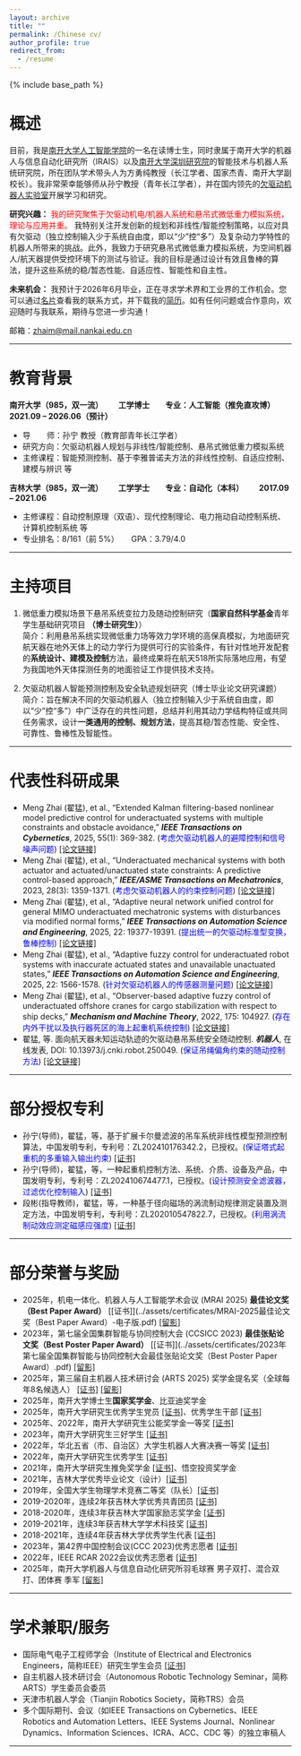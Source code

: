 ```yaml
---
layout: archive
title: ""
permalink: /Chinese cv/
author_profile: true
redirect_from:
  - /resume
---
```


{% include base_path %}

# 概述
目前，我是[南开大学人工智能学院](https://ai.nankai.edu.cn/)的一名在读博士生，同时隶属于南开大学的机器人与信息自动化研究所（IRAIS）以及[南开大学深圳研究院](https://nkszri.nankai.edu.cn/)的智能技术与机器人系统研究院，所在团队学术带头人为方勇纯教授（长江学者、国家杰青、南开大学副校长）。我非常荣幸能够师从孙宁教授（青年长江学者），并在国内领先的[欠驱动机器人实验室](https://url.nankai.edu.cn/)开展学习和研究。

**研究兴趣：** <span style="color: red;">我的研究聚焦于欠驱动机电/机器人系统和悬吊式微低重力模拟系统，理论与应用并重。</span> 我特别关注开发创新的规划和非线性/智能控制策略，以应对具有欠驱动（独立控制输入少于系统自由度，即以“少”控“多”）及复杂动力学特性的机器人所带来的挑战。此外，我致力于研究悬吊式微低重力模拟系统，为空间机器人/航天器提供受控环境下的测试与验证。我的目标是通过设计有效且鲁棒的算法，提升这些系统的稳/暂态性能、自适应性、智能性和自主性。

**未来机会：** 我预计于2026年6月毕业，正在寻求学术界和工业界的工作机会。您可以通过[名片](../files/名片.jpg)查看我的联系方式，并下载我的[简历](../files/翟猛-个人简历（2025.10）.pdf)。如有任何问题或合作意向，欢迎随时与我联系，期待与您进一步沟通！

邮箱：zhaim@mail.nankai.edu.cn

------

# 教育背景
**南开大学（985，双一流） &ensp;&ensp;&ensp; 工学博士 &ensp;&ensp;&ensp; 专业：人工智能（推免直攻博） &ensp;&ensp;&ensp; 2021.09 – 2026.06（预计）**
- 导 &ensp;&ensp;&ensp; 师：孙宁 教授（教育部青年长江学者）    
- 研究方向：欠驱动机器人规划与非线性/智能控制、悬吊式微低重力模拟系统    
- 主修课程：智能预测控制、基于李雅普诺夫方法的非线性控制、自适应控制、建模与辨识 等    

**吉林大学（985，双一流） &ensp;&ensp;&ensp; 工学学士 &ensp;&ensp;&ensp; 专业：自动化（本科） &ensp;&ensp;&ensp; 2017.09 – 2021.06**   
- 主修课程：自动控制原理（双语）、现代控制理论、电力拖动自动控制系统、计算机控制系统 等  
- 专业排名：8/161（前 5%） &ensp;&ensp; GPA：3.79/4.0

------

# 主持项目
1. 微低重力模拟场景下悬吊系统变拉力及随动控制研究（**国家自然科学基金**青年学生基础研究项目 **（博士研究生）**）    
简介：利用悬吊系统实现微低重力场等效力学环境的高保真模拟，为地面研究航天器在地外天体上的动力学行为提供可行的实验条件，有针对性地开发配套的**系统设计、建模及控制**方法，最终成果将在航天518所实际落地应用，有望为我国地外天体探测任务的地面验证工作提供技术支持。

2. 欠驱动机器人智能预测控制及安全轨迹规划研究（博士毕业论文研究课题）    
简介：旨在解决不同的欠驱动机器人（独立控制输入少于系统自由度，即以“少”控“多”）中广泛存在的共性问题，总结并利用其动力学结构特征或共同任务需求，设计**一类通用的控制、规划方法**，提高其稳/暂态性能、安全性、可靠性、鲁棒性及智能性。

------

# 代表性科研成果
- Meng Zhai (翟猛), et al., “Extended Kalman filtering-based nonlinear model predictive control for underactuated systems with multiple constraints and obstacle avoidance,” ***IEEE Transactions on Cybernetics***, 2025, 55(1): 369-382. (<span style="color: blue;">考虑欠驱动机器人的避障控制和信号噪声问题</span>) [[论文链接]](https://ieeexplore.ieee.org/document/10752633/?arnumber=10752633)    
- Meng Zhai (翟猛), et al., “Underactuated mechanical systems with both actuator and actuated/unactuated state constraints: A predictive control-based approach,” ***IEEE/ASME Transactions on Mechatronics***, 2023, 28(3): 1359-1371. (<span style="color: blue;">考虑欠驱动机器人的约束控制问题</span>) [[论文链接]](https://ieeexplore.ieee.org/document/10001761)
- Meng Zhai (翟猛), et al., “Adaptive neural network unified control for general MIMO underactuated mechatronic systems with disturbances via modified normal forms,” ***IEEE Transactions on Automation Science and Engineering***, 2025, 22: 19377-19391. (<span style="color: blue;">提出统一的欠驱动标准型变换，鲁棒控制</span>) [[论文链接]](https://ieeexplore.ieee.org/document/11099087)     
- Meng Zhai (翟猛), et al., “Adaptive fuzzy control for underactuated robot systems with inaccurate actuated states and unavailable unactuated states,” ***IEEE Transactions on Automation Science and Engineering***, 2025, 22: 1566-1578. (<span style="color: blue;">针对欠驱动机器人的传感器测量问题</span>) [[论文链接]](https://ieeexplore.ieee.org/document/10445242/?arnumber=10445242)     
- Meng Zhai (翟猛), et al., “Observer-based adaptive fuzzy control of underactuated offshore cranes for cargo stabilization with respect to ship decks,” ***Mechanism and Machine Theory***, 2022, 175: 104927. (<span style="color: blue;">存在内外干扰以及执行器死区的海上起重机系统控制</span>) [[论文链接]](https://linkinghub.elsevier.com/retrieve/pii/S0094114X22001859)    
- 翟猛, 等. 面向航天器未知运动轨迹的欠驱动悬吊系统安全随动控制. ***机器人***, 在线发表, DOI: 10.13973/j.cnki.robot.250049. (<span style="color: blue;">保证吊绳偏角约束的随动控制方法</span>) [[论文链接]](https://kns.cnki.net/kcms2/article/abstract?v=3-fZNjprSay8uZFlOyAlQoJFgkmwK51T5fjdIDqSHkn9FnyNFMUb1wMm9rsPw5e-mPeHm88CSMQJJcYHB9xde0LlKhhQJNQbeM52ZHEmGNfdqoLyl8C7gglcKVuLhTLvCxxWSzcJt2At9aDO94i8AjxZggma9GPN7Eqvj53FFQ1CoOZYxBgqAQ==&uniplatform=NZKPT&language=CHS)     

------

# 部分授权专利
- 孙宁(导师)，翟猛，等，基于扩展卡尔曼滤波的吊车系统非线性模型预测控制算法，中国发明专利，专利号：ZL202410176342.2，已授权。(<span style="color: blue;">保证塔式起重机的多重输入输出约束</span>) [[证书]](../assets/certificates/2024101763422-发明专利证书.pdf)   
- 孙宁(导师)，翟猛，等，一种起重机控制方法、系统、介质、设备及产品，中国发明专利，专利号：ZL202410674477.1，已授权。(<span style="color: blue;">设计预测安全滤波器，过滤优化控制输入</span>) [[证书]](../assets/certificates/2024106744771-发明专利证书.pdf)      
- 段彬(指导教师)，翟猛，等，一种基于径向磁场的涡流制动规律测定装置及测定方法，中国发明专利，专利号：ZL202010547822.7，已授权。(<span style="color: blue;">利用涡流制动效应测定磁感应强度</span>) [[证书]](../assets/certificates/20-1-104吉林大学2020105478227-发明专利证书.pdf)          

------

# 部分荣誉与奖励
- 2025年，机电一体化、机器人与人工智能学术会议 (MRAI 2025) **最佳论文奖（Best Paper Award）** [[证书]](../assets/certificates/MRAI-2025最佳论文奖（Best Paper Award）-电子版.pdf) [[留影]](../assets/certificates/MRAI-2025最佳论文奖.jpg)       
- 2023年，第七届全国集群智能与协同控制大会 (CCSICC 2023) **最佳张贴论文奖（Best Poster Paper Award）** [[证书]](../assets/certificates/2023年第七届全国集群智能与协同控制大会最佳张贴论文奖（Best Poster Paper Award）.pdf) [[留影]](../assets/certificates/CCSICC-2023最佳张贴论文奖.jpg)
- 2025年，第三届自主机器人技术研讨会 (ARTS 2025) 奖学金提名奖（全球每年8名候选人） [[证书]](../assets/certificates/ARTS奖学金提名奖证书.pdf) [[留影]](../assets/certificates/ARTS-2025奖学金提名奖.jpg)
- 2025年，南开大学博士生**国家奖学金**、比亚迪奖学金
- 2025年，南开大学研究生优秀学生党员 [[证书]](../assets/certificates/南开大学2024-2025年度研究生优秀学生党员.pdf)、优秀学生干部 [[证书]](../assets/certificates/南开大学2024-2025学年研究生优秀学生干部.pdf)
- 2025年、2022年，南开大学研究生公能奖学金一等奖 [[证书]](../assets/certificates/南开大学公能奖学金一等奖.pdf)      
- 2023年，南开大学研究生三好学生 [[证书]](../assets/certificates/南开大学2022-2023学年度研究生三好学生.pdf)       
- 2022年，华北五省（市、自治区）大学生机器人大赛决赛一等奖 [[证书]](../assets/certificates/吊车-获奖证书-华北五省(市、自治区)大学生机器人大赛.pdf)       
- 2022年，南开大学研究生优秀学生 [[证书]](../assets/certificates/南开大学2021-2022学年度研究生优秀学生.pdf)    
- 2021年，南开大学研究生推免奖学金 [[证书]](../assets/certificates/南开大学2021年研究生推免奖学金.pdf)、悟空投资奖学金    
- 2021年，吉林大学优秀毕业论文（设计）[[证书]](../assets/certificates/吉林大学优秀毕业论文（设计）.pdf)       
- 2019年，全国大学生物理学术竞赛二等奖（队长）[[证书]](../assets/certificates/CUPT国赛二等奖.pdf)     
- 2019-2020年，连续2年获吉林大学优秀共青团员 [[证书]](../assets/certificates/吉林大学优秀共青团员.pdf)   
- 2018-2020年，连续3年获吉林大学国家励志奖学金 [[证书]](../assets/certificates/吉林大学国家励志奖学金.pdf)
- 2019-2021年，连续3年获吉林大学学术科技奖 [[证书]](../assets/certificates/吉林大学学术科技奖.pdf)   
- 2018-2021年，连续4年获吉林大学优秀学生代表 [[证书]](../assets/certificates/吉林大学院优秀学生.pdf)   
- 2023年，第42界中国控制会议(CCC 2023)优秀志愿者 [[证书]](../assets/certificates/2023第42界中国控制会议CCC优秀志愿者.pdf)       
- 2022年，IEEE RCAR 2022会议优秀志愿者 [[证书]](../assets/certificates/IEEE-RCAR-2022会议优秀志愿者.pdf)      
- 2025年，南开大学机器人与信息自动化研究所羽毛球赛 男子双打、混合双打、团体赛 季军 [[留影]](../assets/certificates/IRAIS-2025羽毛球赛.jpg) 

------

# 学术兼职/服务
- 国际电气电子工程师学会（Institute of Electrical and Electronics Engineers，简称IEEE）研究生学生会员 [[证书]](../assets/certificates/IEEE学生会员证书.pdf)      
- 自主机器人技术研讨会（Autonomous Robotic Technology Seminar，简称ARTS）学生委员会委员   
- 天津市机器人学会（Tianjin Robotics Society，简称TRS）会员
- 多个国际期刊、会议（如IEEE Transactions on Cybernetics、IEEE Robotics and Automation Letters、IEEE Systems Journal、Nonlinear Dynamics、Information Sciences、ICRA、ACC、CDC 等）的独立审稿人   

------


